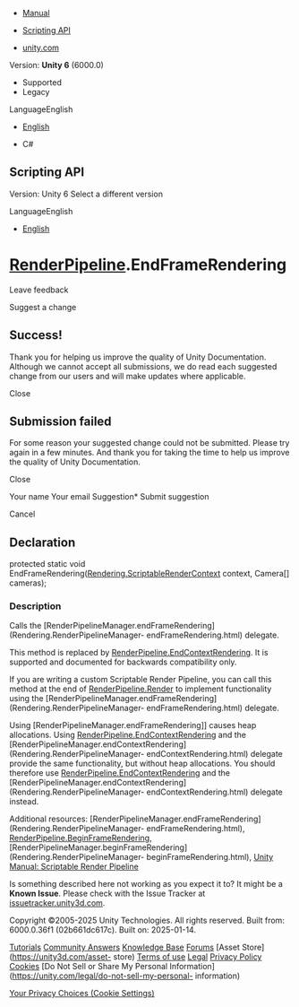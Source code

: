 [ ]()

  * [Manual](../Manual/index.html)
  * [Scripting API](../ScriptReference/index.html)

  * [unity.com](https://unity.com/)

Version: **Unity 6** (6000.0)

  * Supported
  * Legacy

LanguageEnglish

  * [English]()

  * C#

[ ](https://docs.unity3d.com)

## Scripting API

Version: Unity 6 Select a different version

LanguageEnglish

  * [English]()

#  [RenderPipeline](Rendering.RenderPipeline.html).EndFrameRendering

Leave feedback

Suggest a change

## Success!

Thank you for helping us improve the quality of Unity Documentation. Although
we cannot accept all submissions, we do read each suggested change from our
users and will make updates where applicable.

Close

## Submission failed

For some reason your suggested change could not be submitted. Please <a>try
again</a> in a few minutes. And thank you for taking the time to help us
improve the quality of Unity Documentation.

Close

Your name Your email Suggestion* Submit suggestion

Cancel

[ ]()

## Declaration

protected static void
EndFrameRendering([Rendering.ScriptableRenderContext](Rendering.ScriptableRenderContext.html)
context, Camera[] cameras);

### Description

Calls the
[RenderPipelineManager.endFrameRendering](Rendering.RenderPipelineManager-
endFrameRendering.html) delegate.

This method is replaced by
[RenderPipeline.EndContextRendering](Rendering.RenderPipeline.EndContextRendering.html).
It is supported and documented for backwards compatibility only.  
  
If you are writing a custom Scriptable Render Pipeline, you can call this
method at the end of
[RenderPipeline.Render](Rendering.RenderPipeline.Render.html) to implement
functionality using the
[RenderPipelineManager.endFrameRendering](Rendering.RenderPipelineManager-
endFrameRendering.html) delegate.  
  
Using [RenderPipelineManager.endFrameRendering]] causes heap allocations.
Using
[RenderPipeline.EndContextRendering](Rendering.RenderPipeline.EndContextRendering.html)
and the
[RenderPipelineManager.endContextRendering](Rendering.RenderPipelineManager-
endContextRendering.html) delegate provide the same functionality, but without
heap allocations. You should therefore use
[RenderPipeline.EndContextRendering](Rendering.RenderPipeline.EndContextRendering.html)
and the
[RenderPipelineManager.endContextRendering](Rendering.RenderPipelineManager-
endContextRendering.html) delegate instead.  
  
Additional resources:
[RenderPipelineManager.endFrameRendering](Rendering.RenderPipelineManager-
endFrameRendering.html),
[RenderPipeline.BeginFrameRendering](Rendering.RenderPipeline.BeginFrameRendering.html),
[RenderPipelineManager.beginFrameRendering](Rendering.RenderPipelineManager-
beginFrameRendering.html), [Unity Manual: Scriptable Render
Pipeline](../Manual/ScriptableRenderPipeline.html)

Is something described here not working as you expect it to? It might be a
**Known Issue**. Please check with the Issue Tracker at
[issuetracker.unity3d.com](https://issuetracker.unity3d.com).

Copyright ©2005-2025 Unity Technologies. All rights reserved. Built from:
6000.0.36f1 (02b661dc617c). Built on: 2025-01-14.

[Tutorials](https://unity3d.com/learn) [Community
Answers](https://answers.unity3d.com) [Knowledge
Base](https://support.unity3d.com/hc/en-us)
[Forums](https://forum.unity3d.com) [Asset Store](https://unity3d.com/asset-
store) [Terms of use](https://docs.unity3d.com/Manual/TermsOfUse.html)
[Legal](https://unity.com/legal) [Privacy
Policy](https://unity.com/legal/privacy-policy)
[Cookies](https://unity.com/legal/cookie-policy) [Do Not Sell or Share My
Personal Information](https://unity.com/legal/do-not-sell-my-personal-
information)

[Your Privacy Choices (Cookie Settings)](javascript:void\(0\);)

